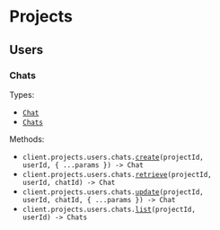 # Projects

## Users

### Chats

Types:

- <code><a href="./src/resources/projects/users/chats.ts">Chat</a></code>
- <code><a href="./src/resources/projects/users/chats.ts">Chats</a></code>

Methods:

- <code title="post /projects/{project_id}/users/{user_id}/chats">client.projects.users.chats.<a href="./src/resources/projects/users/chats.ts">create</a>(projectId, userId, { ...params }) -> Chat</code>
- <code title="get /projects/{project_id}/users/{user_id}/chats/{chat_id}">client.projects.users.chats.<a href="./src/resources/projects/users/chats.ts">retrieve</a>(projectId, userId, chatId) -> Chat</code>
- <code title="put /projects/{project_id}/users/{user_id}/chats/{chat_id}">client.projects.users.chats.<a href="./src/resources/projects/users/chats.ts">update</a>(projectId, userId, chatId, { ...params }) -> Chat</code>
- <code title="get /projects/{project_id}/users/{user_id}/chats">client.projects.users.chats.<a href="./src/resources/projects/users/chats.ts">list</a>(projectId, userId) -> Chats</code>
